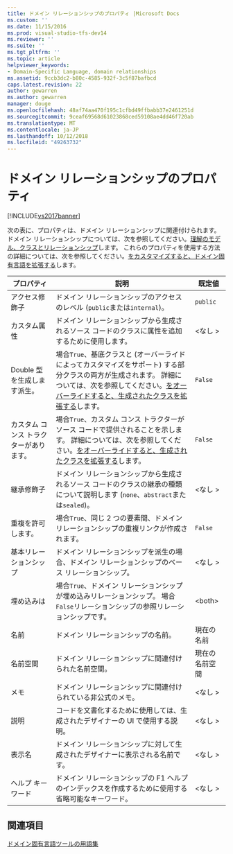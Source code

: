 ```yaml
---
title: ドメイン リレーションシップのプロパティ |Microsoft Docs
ms.custom: ''
ms.date: 11/15/2016
ms.prod: visual-studio-tfs-dev14
ms.reviewer: ''
ms.suite: ''
ms.tgt_pltfrm: ''
ms.topic: article
helpviewer_keywords:
- Domain-Specific Language, domain relationships
ms.assetid: 9ccb3dc2-b80c-4585-932f-3c5f87bafbcd
caps.latest.revision: 22
author: gewarren
ms.author: gewarren
manager: douge
ms.openlocfilehash: 48af74aa470f195c1cfbd49ffbabb37e2461251d
ms.sourcegitcommit: 9ceaf69568d61023868ced59108ae4dd46f720ab
ms.translationtype: MT
ms.contentlocale: ja-JP
ms.lasthandoff: 10/12/2018
ms.locfileid: "49263732"
---
```

# <a name="properties-of-domain-relationships"></a>ドメイン リレーションシップのプロパティ
[!INCLUDE[vs2017banner](../includes/vs2017banner.md)]

次の表に、プロパティは、ドメイン リレーションシップに関連付けられます。 ドメイン リレーションシップについては、次を参照してください。[理解のモデル、クラスとリレーションシップ](../modeling/understanding-models-classes-and-relationships.md)します。 これらのプロパティを使用する方法の詳細については、次を参照してください。[をカスタマイズすると、ドメイン固有言語を拡張する](../modeling/customizing-and-extending-a-domain-specific-language.md)します。  
  
|プロパティ|説明|既定値|  
|--------------|-----------------|-------------|  
|アクセス修飾子|ドメイン リレーションシップのアクセスのレベル (`public`または`internal`)。|`public`|  
|カスタム属性|ドメイン リレーションシップから生成されるソース コードのクラスに属性を追加するために使用します。|\<なし >|  
|Double 型を生成します派生。|場合`True`、基底クラスと (オーバーライドによってカスタマイズをサポート) する部分クラスの両方が生成されます。 詳細については、次を参照してください。[をオーバーライドすると、生成されたクラスを拡張する](../modeling/overriding-and-extending-the-generated-classes.md)します。|`False`|  
|カスタム コンス トラクターがあります。|場合`True`、カスタム コンス トラクターがソース コードで提供されることを示します。 詳細については、次を参照してください。[をオーバーライドすると、生成されたクラスを拡張する](../modeling/overriding-and-extending-the-generated-classes.md)します。|`False`|  
|継承修飾子|ドメイン リレーションシップから生成されるソース コードのクラスの継承の種類について説明します (`none`、`abstract`または`sealed`)。|\<なし >|  
|重複を許可します。|場合`True`、同じ 2 つの要素間、ドメイン リレーションシップの重複リンクが作成されます。|`False`|  
|基本リレーションシップ|ドメイン リレーションシップを派生の場合、ドメイン リレーションシップのベース リレーションシップ。|\<なし >|  
|埋め込みは|場合`True`、ドメイン リレーションシップが埋め込みリレーションシップ。 場合`False`リレーションシップの参照リレーションシップです。|\<both>|  
|名前|ドメイン リレーションシップの名前。|現在の名前|  
|名前空間|ドメイン リレーションシップに関連付けられた名前空間。|現在の名前空間|  
|メモ|ドメイン リレーションシップに関連付けられている非公式のメモ。|\<なし >|  
|説明|コードを文書化するために使用しては、生成されたデザイナーの UI で使用する説明。|\<なし >|  
|表示名|ドメイン リレーションシップに対して生成されたデザイナーに表示される名前です。|\<なし >|  
|ヘルプ キーワード|ドメイン リレーションシップの F1 ヘルプのインデックスを作成するために使用する省略可能なキーワード。|\<なし >|  
  
## <a name="see-also"></a>関連項目  
 [ドメイン固有言語ツールの用語集](http://msdn.microsoft.com/en-us/ca5e84cb-a315-465c-be24-76aa3df276aa)



